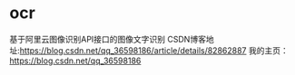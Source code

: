 # ocr
基于阿里云图像识别API接口的图像文字识别
CSDN博客地址:https://blog.csdn.net/qq_36598186/article/details/82862887
我的主页：https://blog.csdn.net/qq_36598186
